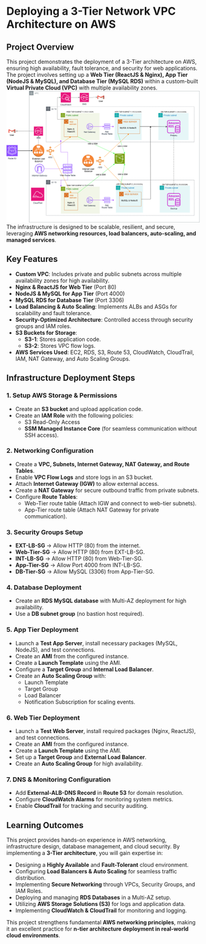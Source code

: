 # **Deploying a 3-Tier Network VPC Architecture on AWS**

## **Project Overview**


This project demonstrates the deployment of a 3-Tier architecture on AWS, ensuring high availability, fault tolerance, and security for web applications. The project involves setting up a **Web Tier (ReactJS & Nginx), App Tier (NodeJS & MySQL), and Database Tier (MySQL RDS)** within a custom-built **Virtual Private Cloud (VPC)** with multiple availability zones.
![](./diagram.png)
The infrastructure is designed to be scalable, resilient, and secure, leveraging **AWS networking resources, load balancers, auto-scaling, and managed services**.

## **Key Features**
- **Custom VPC**: Includes private and public subnets across multiple availability zones for high availability.
- **Nginx & ReactJS for Web Tier** (Port 80)
- **NodeJS & MySQL for App Tier** (Port 4000)
- **MySQL RDS for Database Tier** (Port 3306)
- **Load Balancing & Auto Scaling**: Implements ALBs and ASGs for scalability and fault tolerance.
- **Security-Optimized Architecture**: Controlled access through security groups and IAM roles.
- **S3 Buckets for Storage**:
  - **S3-1**: Stores application code.
  - **S3-2**: Stores VPC flow logs.
- **AWS Services Used**: EC2, RDS, S3, Route 53, CloudWatch, CloudTrail, IAM, NAT Gateway, and Auto Scaling Groups.

## **Infrastructure Deployment Steps**

### **1. Setup AWS Storage & Permissions**
- Create an **S3 bucket** and upload application code.
- Create an **IAM Role** with the following policies:
  - S3 Read-Only Access
  - **SSM Managed Instance Core** (for seamless communication without SSH access).

### **2. Networking Configuration**
- Create a **VPC, Subnets, Internet Gateway, NAT Gateway, and Route Tables**.
- Enable **VPC Flow Logs** and store logs in an S3 bucket.
- Attach **Internet Gateway (IGW)** to allow external access.
- Create a **NAT Gateway** for secure outbound traffic from private subnets.
- Configure **Route Tables**:
  - Web-Tier route table (Attach IGW and connect to web-tier subnets).
  - App-Tier route table (Attach NAT Gateway for private communication).

### **3. Security Groups Setup**
- **EXT-LB-SG** → Allow HTTP (80) from the internet.
- **Web-Tier-SG** → Allow HTTP (80) from EXT-LB-SG.
- **INT-LB-SG** → Allow HTTP (80) from Web-Tier-SG.
- **App-Tier-SG** → Allow Port 4000 from INT-LB-SG.
- **DB-Tier-SG** → Allow MySQL (3306) from App-Tier-SG.

### **4. Database Deployment**
- Create an **RDS MySQL database** with Multi-AZ deployment for high availability.
- Use a **DB subnet group** (no bastion host required).

### **5. App Tier Deployment**
- Launch a **Test App Server**, install necessary packages (MySQL, NodeJS), and test connections.
- Create an **AMI** from the configured instance.
- Create a **Launch Template** using the AMI.
- Configure a **Target Group** and **Internal Load Balancer**.
- Create an **Auto Scaling Group** with:
  - Launch Template
  - Target Group
  - Load Balancer
  - Notification Subscription for scaling events.

### **6. Web Tier Deployment**
- Launch a **Test Web Server**, install required packages (Nginx, ReactJS), and test connections.
- Create an **AMI** from the configured instance.
- Create a **Launch Template** using the AMI.
- Set up a **Target Group** and **External Load Balancer**.
- Create an **Auto Scaling Group** for high availability.

### **7. DNS & Monitoring Configuration**
- Add **External-ALB-DNS Record** in **Route 53** for domain resolution.
- Configure **CloudWatch Alarms** for monitoring system metrics.
- Enable **CloudTrail** for tracking and security auditing.

## **Learning Outcomes**
This project provides hands-on experience in AWS networking, infrastructure design, database management, and cloud security. By implementing a **3-Tier architecture**, you will gain expertise in:
- Designing a **Highly Available** and **Fault-Tolerant** cloud environment.
- Configuring **Load Balancers & Auto Scaling** for seamless traffic distribution.
- Implementing **Secure Networking** through VPCs, Security Groups, and IAM Roles.
- Deploying and managing **RDS Databases** in a Multi-AZ setup.
- Utilizing **AWS Storage Solutions (S3)** for logs and application data.
- Implementing **CloudWatch & CloudTrail** for monitoring and logging.

This project strengthens fundamental **AWS networking principles**, making it an excellent practice for **n-tier architecture deployment in real-world cloud environments**.

